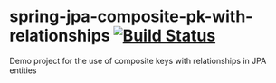 # spring-jpa-composite-pk-with-relationships [![Build Status](https://travis-ci.org/brunomendola/spring-jpa-composite-pk-with-relationships.svg?branch=embeddedid-with-derived-identities)](https://travis-ci.org/brunomendola/spring-jpa-composite-pk-with-relationships)
Demo project for the use of composite keys with relationships in JPA entities
